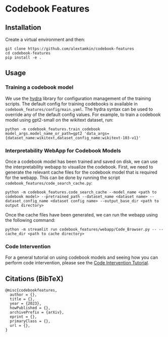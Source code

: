 # Codebook Features

## Installation
Create a virtual environment and then:
```
git clone https://github.com/alextamkin/codebook-features
cd codebook-features
pip install -e .
```

## Usage

### Training a codebook model

We use the [hydra](https://hydra.cc/) library for configuration management of the training scripts. The default config for training codebooks is available in `codebook_features/config/main.yaml`. The hydra syntax can be used to override any of the default config values. For example, to train a codebook model using gpt2-small on the wikitext dataset, run:
```
python -m codebook_features.train_codebook model_args.model_name_or_path=gpt2 'data_args={dataset_name:wikitext,dataset_config_name:wikitext-103-v1}'
```

### Interpretability WebApp for Codebook Models

Once a codebook model has been trained and saved on disk, we can use the interpretability webapp to visualize the codebook. First, we need to generate the relevant cache files for the codebook model that is required for the webapp. This can be done by running the script `codebook_features/code_search_cache.py`:
```
python -m codebook_features.code_search_cache --model_name <path to codebook model> --pretrained_path --dataset_name <dataset name> --dataset_config_name <dataset config name> --output_base_dir <path to output directory>
```

Once the cache files have been generated, we can run the webapp using the following command:
```
python -m streamlit run codebook_features/webapp/Code_Browser.py -- --cache_dir <path to cache directory>
```

### Code Intervention

For a general tutorial on using codebook models and seeing how you can perform code intervention, please see the [Code Intervention Tutorial]().

## Citations (BibTeX)

```
@misc{codebookfeatures,
  author = {},
  title = {},
  year = {2023},
  howPublished = {},
  archivePrefix = {arXiv},
  eprint = {},
  primaryClass = {},
  url = {},
}
```